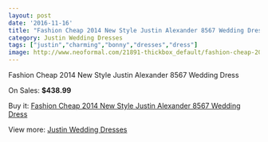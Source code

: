 ```yaml
---
layout: post
date: '2016-11-16'
title: "Fashion Cheap 2014 New Style Justin Alexander 8567 Wedding Dress"
category: Justin Wedding Dresses
tags: ["justin","charming","bonny","dresses","dress"]
image: http://www.neoformal.com/21891-thickbox_default/fashion-cheap-2014-new-style-justin-alexander-8567-wedding-dress.jpg
---
```

Fashion Cheap 2014 New Style Justin Alexander 8567 Wedding Dress

On Sales: **$438.99**
<a href="https://www.neoformal.com/en/justin-wedding-dresses-2014/7167-fashion-cheap-2014-new-style-justin-alexander-8567-wedding-dress.html"><amp-img layout="responsive" width="600" height="600" src="//www.neoformal.com/21891-thickbox_default/fashion-cheap-2014-new-style-justin-alexander-8567-wedding-dress.jpg" alt="Fashion Cheap 2014 New Style Justin Alexander 8567 Wedding Dress 0" /></a>
<a href="https://www.neoformal.com/en/justin-wedding-dresses-2014/7167-fashion-cheap-2014-new-style-justin-alexander-8567-wedding-dress.html"><amp-img layout="responsive" width="600" height="600" src="//www.neoformal.com/21892-thickbox_default/fashion-cheap-2014-new-style-justin-alexander-8567-wedding-dress.jpg" alt="Fashion Cheap 2014 New Style Justin Alexander 8567 Wedding Dress 1" /></a>

Buy it: [Fashion Cheap 2014 New Style Justin Alexander 8567 Wedding Dress](https://www.neoformal.com/en/justin-wedding-dresses-2014/7167-fashion-cheap-2014-new-style-justin-alexander-8567-wedding-dress.html "Fashion Cheap 2014 New Style Justin Alexander 8567 Wedding Dress")

View more: [Justin Wedding Dresses](https://www.neoformal.com/en/112-justin-wedding-dresses-2014 "Justin Wedding Dresses")
